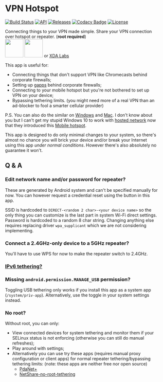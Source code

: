 # VPN Hotspot

[![Build Status](https://api.travis-ci.org/Mygod/VPNHotspot.svg)](https://travis-ci.org/Mygod/VPNHotspot)
[![API](https://img.shields.io/badge/API-21%2B-brightgreen.svg?style=flat)](https://android-arsenal.com/api?level=21)
[![Releases](https://img.shields.io/github/downloads/Mygod/VPNHotspot/total.svg)](https://github.com/Mygod/VPNHotspot/releases)
[![Codacy Badge](https://api.codacy.com/project/badge/Grade/e70e52b1a58045819b505c09edcae816)](https://www.codacy.com/app/Mygod/VPNHotspot?utm_source=github.com&amp;utm_medium=referral&amp;utm_content=Mygod/VPNHotspot&amp;utm_campaign=Badge_Grade)
[![License](https://img.shields.io/badge/License-Apache%202.0-blue.svg)](https://opensource.org/licenses/Apache-2.0)

Connecting things to your VPN made simple. Share your VPN connection over hotspot or repeater. (**root required**)  
<a href="https://play.google.com/store/apps/details?id=be.mygod.vpnhotspot" target="_blank"><img src="https://play.google.com/intl/en_us/badges/images/generic/en-play-badge.png" height="60"></a>
<a href="https://f-droid.org/packages/be.mygod.vpnhotspot/" target="_blank"><img src="https://f-droid.org/badge/get-it-on.png" height="60"></a>
or <a href="https://labs.xda-developers.com/store/app/be.mygod.vpnhotspot" target="_blank">XDA Labs</a>

This app is useful for:

* Connecting things that don't support VPN like Chromecasts behind corporate firewalls;
* Setting up [gapps](https://support.google.com/pixelphone/answer/7158475) behind corporate firewalls;
* Connecting to your mobile hotspot but you're not bothered to set up VPN on your device;
* Bypassing tethering limits. (you might need more of a real VPN than an ad-blocker to fool a smarter cellular provider)

P.S. You can also do the similar on [Windows](https://www.expressvpn.com/support/vpn-setup/share-vpn-connection-windows/)
and [Mac](https://www.expressvpn.com/support/vpn-setup/share-vpn-connection-mac/).
I don't know about you but I can't get my stupid Windows 10 to work with
[hosted network](https://msdn.microsoft.com/en-us/library/windows/desktop/dd815243(v=vs.85).aspx)
now that they introduced this
[Mobile hotspot](https://support.microsoft.com/en-us/help/4027762/windows-use-your-pc-as-a-mobile-hotspot).

This app is designed to do only minimal changes to your system, so there's almost no chance you will brick your device
and/or break your Internet using this app *under normal conditions*. However there's also absolutely no guarantee it won't.

## Q & A

### Edit network name and/or password for repeater?

These are generated by Android system and can't be specified manually for now.
You can however request a credential reset using the button in this app.

SSID is hardcoded to `DIRECT-<random 2 char>-<your device name>` so the only thing you can customize is the last part in
system Wi-Fi direct settings. Password is hardcoded to a random 8 char string. Changing anything else requires replacing
driver `wpa_supplicant` which we are not considering implementing.

### Connect a 2.4GHz-only device to a 5GHz repeater?

You'll have to use WPS for now to make the repeater switch to 2.4GHz.

### [IPv6 tethering?](https://github.com/Mygod/VPNHotspot/issues/6)

### Missing `android.permission.MANAGE_USB` permission?

Toggling USB tethering only works if you install this app as a system app (`/system/priv-app`).
Alternatively, use the toggle in your system settings instead.

### No root?

Without root, you can only:

* View connected devices for system tethering and monitor them if your SELinux status is not enforcing
  (otherwise you can still do manual refreshes);
* Play around with settings;
* Alternatively you can use try these apps (requires manual proxy configuration or client apps) for normal repeater
  tethering/bypassing tethering limits: (note: these apps are neither free nor open source)
  * [PdaNet+](https://play.google.com/store/apps/details?id=com.pdanet)
  * [NetShare-no-root-tethering](https://play.google.com/store/apps/details?id=kha.prog.mikrotik)

